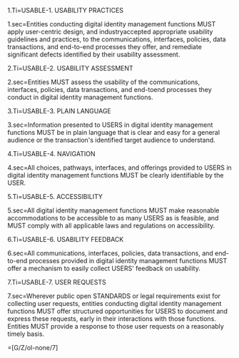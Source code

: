 
1.Ti=USABLE-1. USABILITY PRACTICES

1.sec=Entities conducting digital identity management functions MUST apply user-centric design, and industryaccepted appropriate usability guidelines and practices, to the communications, interfaces, policies, data transactions, and end-to-end processes they offer, and remediate significant defects identified by their usability assessment.

2.Ti=USABLE-2. USABILITY ASSESSMENT

2.sec=Entities MUST assess the usability of the communications, interfaces, policies, data transactions, and end-toend processes they conduct in digital identity management functions.

3.Ti=USABLE-3. PLAIN LANGUAGE

3.sec=Information presented to USERS in digital identity management functions MUST be in plain language that is clear and easy for a general audience or the transaction's identified target audience to understand.

4.Ti=USABLE-4. NAVIGATION

4.sec=All choices, pathways, interfaces, and offerings provided to USERS in digital identity management functions MUST be clearly identifiable by the USER.

5.Ti=USABLE-5. ACCESSIBILITY

5.sec=All digital identity management functions MUST make reasonable accommodations to be accessible to as many USERS as is feasible, and MUST comply with all applicable laws and regulations on accessibility.

6.Ti=USABLE-6. USABILITY FEEDBACK

6.sec=All communications, interfaces, policies, data transactions, and end-to-end processes provided in digital identity management functions MUST offer a mechanism to easily collect USERS' feedback on usability.

7.Ti=USABLE-7. USER REQUESTS

7.sec=Wherever public open STANDARDS or legal requirements exist for collecting user requests, entities conducting digital identity management functions MUST offer structured opportunities for USERS to document and express these requests, early in their interactions with those functions. Entities MUST provide a response to those user requests on a reasonably timely basis.

=[G/Z/ol-none/7]
